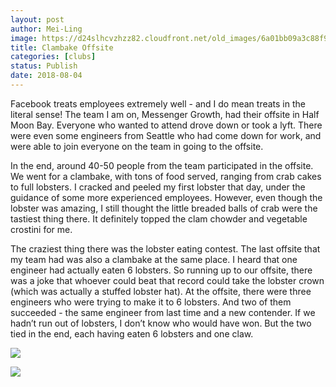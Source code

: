```yaml
---
layout: post
author: Mei-Ling
image: https://d24slhcvzhzz82.cloudfront.net/old_images/6a01bb09a3c88f970d022ad386a752200d-pi.jpg
title: Clambake Offsite
categories: [clubs]
status: Publish
date: 2018-08-04
---
```


Facebook treats employees extremely well - and I do mean treats in the literal sense! The team I am on, Messenger Growth, had their offsite in Half Moon Bay. Everyone who wanted to attend drove down or took a lyft. There were even some engineers from Seattle who had come down for work, and were able to join everyone on the team in going to the offsite.

In the end, around 40-50 people from the team participated in the offsite. We went for a clambake, with tons of food served, ranging from crab cakes to full lobsters. I cracked and peeled my first lobster that day, under the guidance of some more experienced employees. However, even though the lobster was amazing, I still thought the little breaded balls of crab were the tastiest thing there. It definitely topped the clam chowder and vegetable crostini for me.

The craziest thing there was the lobster eating contest. The last offsite that my team had was also a clambake at the same place. I heard that one engineer had actually eaten 6 lobsters. So running up to our offsite, there was a joke that whoever could beat that record could take the lobster crown (which was actually a stuffed lobster hat). At the offsite, there were three engineers who were trying to make it to 6 lobsters. And two of them succeeded - the same engineer from last time and a new contender. If we hadn’t run out of lobsters, I don’t know who would have won. But the two tied in the end, each having eaten 6 lobsters and one claw.


![](https://d24slhcvzhzz82.cloudfront.net/old_images/6a0105349b8251970b022ad3a66a51200b.jpg)

![](https://d24slhcvzhzz82.cloudfront.net/old_images/6a0105349b8251970b022ad3a66a53200b.jpg)
